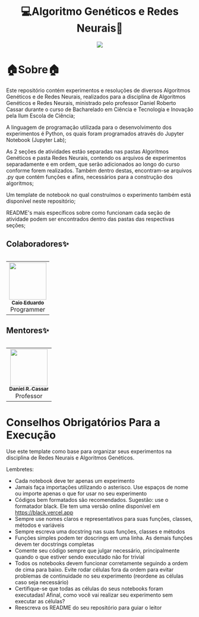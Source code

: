 <h1 align="center"> 💻Algoritmo Genéticos e Redes Neurais🧠 </h1>

<p align="center">
<img src="http://img.shields.io/static/v1?label=STATUS&message=EM%20DESENVOLVIMENTO&color=GREEN&style=for-the-badge"/>
</p>

🏠Sobre🏠	
=================
Este repositório contém experimentos e resoluções de diversos Algoritmos Genéticos e de Redes Neurais, realizados para a disciplina de Algoritmos Genéticos e Redes Neurais, ministrado pelo professor Daniel Roberto Cassar durante o curso de Bacharelado em Ciência e Tecnologia e Inovação pela Ilum Escola de Ciência;

A linguagem de programação utilizada para o desenvolvimento dos experimentos é Python, os quais foram programados através do Jupyter Notebook (Jupyter Lab);

As 2 seções de atividades estão separadas nas pastas Algoritmos Genéticos e pasta Redes Neurais, contendo os arquivos de experimentos separadamente e em ordem, que serão adicionados ao longo do curso conforme forem realizados. Também dentro destas, encontram-se arquivos .py que contém funções e afins, necessários para a construção dos algoritmos;

Um template de notebook no qual construímos o experimento também está disponível neste repositório;

README's mais específicos sobre como funcionam cada seção de atividade podem ser encontrados dentro das pastas das respectivas seções;

## Colaboradores✨
<!-- ALL-CONTRIBUTORS-LIST:START - Do not remove or modify this section -->
<!-- prettier-ignore-start -->
<!-- markdownlint-disable -->
<table>
  <tr>
<table>
  <tr>
    <td align="center"><a href="https://github.com/CaioHubit"><img src="https://avatars.githubusercontent.com/u/110487580?v=4" width="100px;" alt=""/><br /><sub><b>Caio Eduardo</b></sub></a><br />Programmer</td>
  </tr>
</table>

## Mentores✨
<!-- ALL-MENTORES-LIST:START - Do not remove or modify this section -->
<!-- prettier-ignore-start -->
<!-- markdownlint-disable -->
<table>
  <tr>
<table>
  <tr>
    <td align="center"><a href="https://github.com/drcassar"><img src="https://avatars.githubusercontent.com/u/9871905?v=4" width="100px;" alt=""/><br /><sub><b>Daniel R. Cassar</b></sub></a><br />Professor</td>
      </tr>
</table>
    
# Conselhos Obrigatórios Para a Execução
Use este template como base para organizar seus experimentos na disciplina de Redes Neurais e Algoritmos Genéticos. 

Lembretes:

+ Cada notebook deve ter apenas um experimento
+ Jamais faça importações utilizando o asterisco. Use espaços de nome ou importe apenas o que for usar no seu experimento
+ Códigos bem formatados são recomendados. Sugestão: use o formatador black. Ele tem uma versão online disponível em https://black.vercel.app
+ Sempre use nomes claros e representativos para suas funções, classes, métodos e variáveis
+ Sempre escreva uma docstring nas suas funções, classes e métodos
+ Funções simples podem ter doscrings em uma linha. As demais funções devem ter docstrings completas
+ Comente seu código sempre que julgar necessário, principalmente quando o que estiver sendo executado não for trivial
+ Todos os notebooks devem funcionar corretamente seguindo a ordem de cima para baixo. Evite rodar células fora da ordem para evitar problemas de continuidade no seu experimento (reordene as células caso seja necessário)
+ Certifique-se que todas as células do seus notebooks foram executadas! Afinal, como você vai realizar seu experimento sem executar as células?
+ Reescreva os README do seu repositório para guiar o leitor
